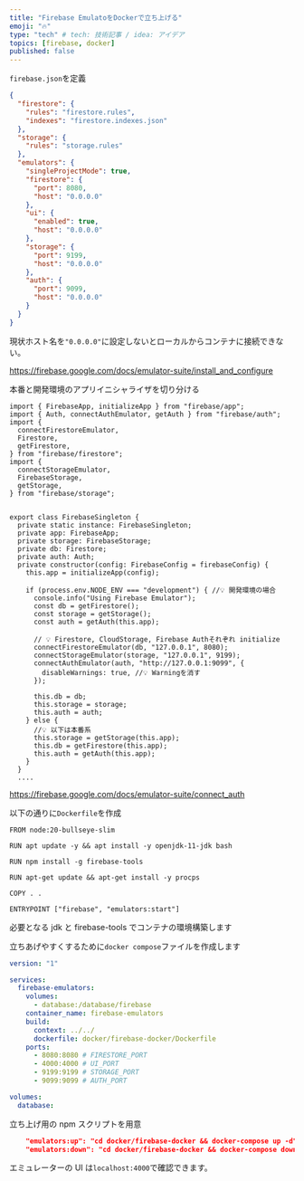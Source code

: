 ```yaml
---
title: "Firebase EmulatoをDockerで立ち上げる"
emoji: "🔥"
type: "tech" # tech: 技術記事 / idea: アイデア
topics: [firebase, docker]
published: false
---
```


`firebase.json`を定義

```json:firebase.json
{
  "firestore": {
    "rules": "firestore.rules",
    "indexes": "firestore.indexes.json"
  },
  "storage": {
    "rules": "storage.rules"
  },
  "emulators": {
    "singleProjectMode": true,
    "firestore": {
      "port": 8080,
      "host": "0.0.0.0"
    },
    "ui": {
      "enabled": true,
      "host": "0.0.0.0"
    },
    "storage": {
      "port": 9199,
      "host": "0.0.0.0"
    },
    "auth": {
      "port": 9099,
      "host": "0.0.0.0"
    }
  }
}
```

現状ホスト名を`"0.0.0.0"`に設定しないとローカルからコンテナに接続できない。

https://firebase.google.com/docs/emulator-suite/install_and_configure

本番と開発環境のアプリイニシャライザを切り分ける

```ts: firebaseAppSingleton
import { FirebaseApp, initializeApp } from "firebase/app";
import { Auth, connectAuthEmulator, getAuth } from "firebase/auth";
import {
  connectFirestoreEmulator,
  Firestore,
  getFirestore,
} from "firebase/firestore";
import {
  connectStorageEmulator,
  FirebaseStorage,
  getStorage,
} from "firebase/storage";


export class FirebaseSingleton {
  private static instance: FirebaseSingleton;
  private app: FirebaseApp;
  private storage: FirebaseStorage;
  private db: Firestore;
  private auth: Auth;
  private constructor(config: FirebaseConfig = firebaseConfig) {
    this.app = initializeApp(config);

    if (process.env.NODE_ENV === "development") { //💡 開発環境の場合
      console.info("Using Firebase Emulator");
      const db = getFirestore();
      const storage = getStorage();
      const auth = getAuth(this.app);

      // 💡 Firestore, CloudStorage, Firebase Authそれぞれ initialize
      connectFirestoreEmulator(db, "127.0.0.1", 8080);
      connectStorageEmulator(storage, "127.0.0.1", 9199);
      connectAuthEmulator(auth, "http://127.0.0.1:9099", {
        disableWarnings: true, //💡 Warningを消す
      });

      this.db = db;
      this.storage = storage;
      this.auth = auth;
    } else {
      //💡 以下は本番系
      this.storage = getStorage(this.app);
      this.db = getFirestore(this.app);
      this.auth = getAuth(this.app);
    }
  }
  ....

```

https://firebase.google.com/docs/emulator-suite/connect_auth

以下の通りに`Dockerfile`を作成

```docker: Dockerfile
FROM node:20-bullseye-slim

RUN apt update -y && apt install -y openjdk-11-jdk bash

RUN npm install -g firebase-tools

RUN apt-get update && apt-get install -y procps

COPY . .

ENTRYPOINT ["firebase", "emulators:start"]
```

必要となる jdk と firebase-tools でコンテナの環境構築します

立ちあげやすくするために`docker compose`ファイルを作成します

```yml:docker.compose.yml
version: "1"

services:
  firebase-emulators:
    volumes:
      - database:/database/firebase
    container_name: firebase-emulators
    build:
      context: ../../
      dockerfile: docker/firebase-docker/Dockerfile
    ports:
      - 8080:8080 # FIRESTORE_PORT
      - 4000:4000 # UI_PORT
      - 9199:9199 # STORAGE_PORT
      - 9099:9099 # AUTH_PORT

volumes:
  database:
```

立ち上げ用の npm スクリプトを用意

```json:package.json
    "emulators:up": "cd docker/firebase-docker && docker-compose up -d",
    "emulators:down": "cd docker/firebase-docker && docker-compose down",
```

エミュレーターの UI は`localhost:4000`で確認できます。
